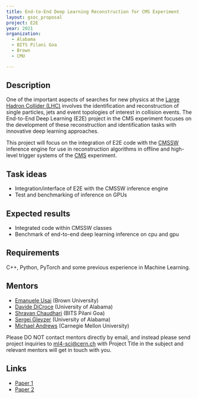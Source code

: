 ```yaml
---
title: End-to-End Deep Learning Reconstruction for CMS Experiment
layout: gsoc_proposal
project: E2E
year: 2021
organization:
  - Alabama
  - BITS Pilani Goa
  - Brown
  - CMU

---
```


## Description

One of the important aspects of searches for new physics at the [Large Hadron Collider (LHC)](https://home.cern/science/accelerators/large-hadron-collider) involves the identification and reconstruction of single particles, jets and event topologies of interest in collision events. The End-to-End Deep Learning (E2E) project in the CMS experiment focuses on the development  of these reconstruction and identification tasks with innovative deep learning approaches.   

This project will focus on the integration of E2E code with the [CMSSW](https://github.com/cms-sw/cmssw) inference engine for use in reconstruction algorithms in offline and high-level trigger systems of the [CMS](https://home.cern/science/experiments/cms) experiment.



## Task ideas
 * Integration/interface of E2E with the CMSSW inference engine
 * Test and benchmarking of inference on GPUs

## Expected results
 * Integrated code within CMSSW classes
 * Benchmark of end-to-end deep learning inference on cpu and gpu


## Requirements
C++, Python, PyTorch and some previous experience in Machine Learning.

## Mentors
  * [Emanuele Usai](mailto:emanuele.usai@cern.ch) (Brown University)
  * [Davide DiCroce](mailto:davide.di.croce@cern.ch) (University of Alabama)
  * [Shravan Chaudhari](mailto:f20170736@goa.bits-pilani.ac.in) (BITS Pilani Goa)
  * [Sergei Gleyzer](mailto:Sergei.Gleyzer@cern.ch) (University of Alabama)
  * [Michael Andrews](mailto:michael.andrews@cern.ch) (Carnegie Mellon University)


Please DO NOT contact mentors directly by email, and instead please send project inquiries to [ml4-sci@cern.ch](mailto:ml4-sci@cern.ch) with Project Title in the subject and relevant mentors will get in touch with you. 



## Links
  * [Paper 1](https://arxiv.org/abs/1807.11916)
  * [Paper 2](https://arxiv.org/abs/1902.08276)
